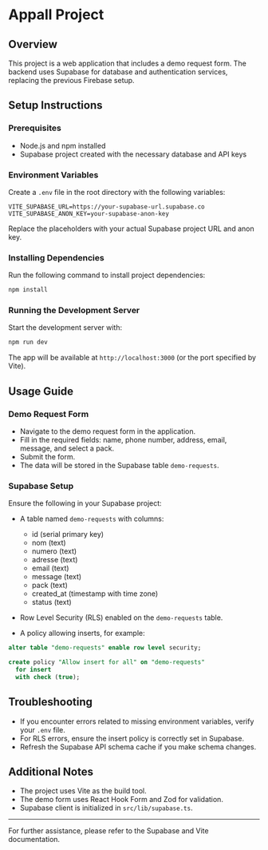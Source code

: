 # Appall Project

## Overview

This project is a web application that includes a demo request form. The backend uses Supabase for database and authentication services, replacing the previous Firebase setup.

## Setup Instructions

### Prerequisites

- Node.js and npm installed
- Supabase project created with the necessary database and API keys

### Environment Variables

Create a `.env` file in the root directory with the following variables:

```
VITE_SUPABASE_URL=https://your-supabase-url.supabase.co
VITE_SUPABASE_ANON_KEY=your-supabase-anon-key
```

Replace the placeholders with your actual Supabase project URL and anon key.

### Installing Dependencies

Run the following command to install project dependencies:

```bash
npm install
```

### Running the Development Server

Start the development server with:

```bash
npm run dev
```

The app will be available at `http://localhost:3000` (or the port specified by Vite).

## Usage Guide

### Demo Request Form

- Navigate to the demo request form in the application.
- Fill in the required fields: name, phone number, address, email, message, and select a pack.
- Submit the form.
- The data will be stored in the Supabase table `demo-requests`.

### Supabase Setup

Ensure the following in your Supabase project:

- A table named `demo-requests` with columns:
  - id (serial primary key)
  - nom (text)
  - numero (text)
  - adresse (text)
  - email (text)
  - message (text)
  - pack (text)
  - created_at (timestamp with time zone)
  - status (text)

- Row Level Security (RLS) enabled on the `demo-requests` table.
- A policy allowing inserts, for example:

```sql
alter table "demo-requests" enable row level security;

create policy "Allow insert for all" on "demo-requests"
  for insert
  with check (true);
```

## Troubleshooting

- If you encounter errors related to missing environment variables, verify your `.env` file.
- For RLS errors, ensure the insert policy is correctly set in Supabase.
- Refresh the Supabase API schema cache if you make schema changes.

## Additional Notes

- The project uses Vite as the build tool.
- The demo form uses React Hook Form and Zod for validation.
- Supabase client is initialized in `src/lib/supabase.ts`.

---

For further assistance, please refer to the Supabase and Vite documentation.
